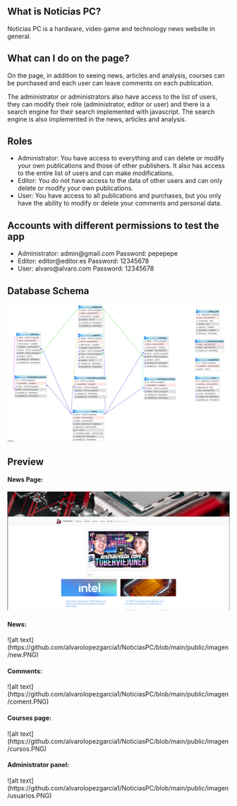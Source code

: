 ##  What is Noticias PC?

<p>
Noticias PC is a hardware, video game and technology news website in general.
</p>

## What can I do on the page?
<p>
On the page, in addition to seeing news, articles and analysis, courses can be purchased and each user can leave comments on each publication.
</p>
<p>
The administrator or administrators also have access to the list of users, they can modify their role (administrator, editor or user) and there is a search engine for their search implemented with javascript. The search engine is also implemented in the news, articles and analysis.   
</p>

## Roles
<ul>
    <li> Administrator: You have access to everything and can delete or modify your own publications and those of other publishers.
         It also has access to the entire list of users and can make modifications. </li>
    <li> Editor: You do not have access to the data of other users and can only delete or modify your own publications.</li>
    <li> User: You have access to all publications and purchases, but you only have the ability to modify or delete your comments and personal data.</li>
</ul>

## Accounts with different permissions to test the app
<ul>
    <li>
        Administrator: admin@gmail.com Password: pepepepe
    </li>  
    <li>
        Editor: editor@editor.es Password: 12345678
    </li>
    <li>
        User: alvaro@alvaro.com Password: 12345678
    </li>     
</ul>

##  Database Schema
![alt text](https://github.com/alvarolopezgarcia1/NoticiasPC/blob/main/public/imagen/Cap_base_de_datos.PNG?raw=true)

## Preview
<h4> News Page: </h4>

![alt text](https://github.com/alvarolopezgarcia1/NoticiasPC/blob/main/public/imagen/pag%20principal.PNG)


<h4>News: </h4>
![alt text](https://github.com/alvarolopezgarcia1/NoticiasPC/blob/main/public/imagen/new.PNG)

<h4>Comments:</h4>
![alt text](https://github.com/alvarolopezgarcia1/NoticiasPC/blob/main/public/imagen/coment.PNG)

<h4>Courses page:</h4>
![alt text](https://github.com/alvarolopezgarcia1/NoticiasPC/blob/main/public/imagen/cursos.PNG)

<h4>Administrator panel:</h4>
![alt text](https://github.com/alvarolopezgarcia1/NoticiasPC/blob/main/public/imagen/usuarios.PNG)


